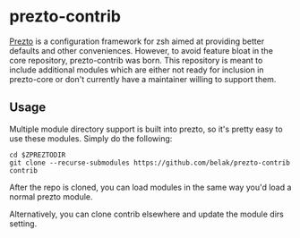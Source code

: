 # prezto-contrib

[Prezto][1] is a configuration framework for zsh aimed at providing better
defaults and other conveniences. However, to avoid feature bloat in the core
repository, prezto-contrib was born. This repository is meant to include
additional modules which are either not ready for inclusion in prezto-core or
don't currently have a maintainer willing to support them.

## Usage

Multiple module directory support is built into prezto, so it's pretty easy to
use these modules. Simply do the following:

```
cd $ZPREZTODIR
git clone --recurse-submodules https://github.com/belak/prezto-contrib contrib
```

After the repo is cloned, you can load modules in the same way you'd load a
normal prezto module.

Alternatively, you can clone contrib elsewhere and update the module dirs
setting.

[1]: https://github.com/sorin-ionescu/prezto
